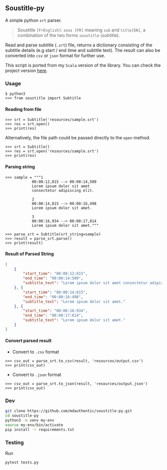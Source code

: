 ## Soustitle-py

A simple python `srt` parser.

>Soustitle `[FrEnglish]`: `sous [FR]` meaning `sub` and `title[EN]`, a combination of the two forms `soustitle` (subtitle).

Read and parse subtitle (`.srt`) file, returns a dictionary consisting of the subtitle details (e.g start / end time and subtitle text). The result can also be converted into `csv` or `json` format for further use.

This script is ported from my `Scala` version of the library. You can check the project version [here](https://github.com/mdauthentic/sous-title).

### Usage

```python3
$ python3
>>> from soustitle import Subtitle
```

#### Reading from file

```python3
>>> srt = Subtitle('resources/sample.srt')
>>> res = srt.open()
>>> print(res)
```

Alternatively, the file path could be passed directly to the `open` method.

```python3
>>> srt = Subtitle()
>>> res = srt.open('resources/sample.srt')
>>> print(res)
```

#### Parsing string

```python3
>>> sample = """1
            00:00:12,815 --> 00:00:14,509
            Lorem ipsum dolor sit amet
            consectetur adipiscing elit.

            2
            00:00:14,815 --> 00:00:16,498
            Lorem ipsum dolor sit amet.

            3
            00:00:16,934 --> 00:00:17,814
            Lorem ipsum dolor sit amet."""

>>> parse_srt = Subtitle(srt_string=sample)
>>> result = parse_srt.parse()
>>> print(result)
```

#### Result of Parsed String

```json
[
    {
        "start_time": "00:00:12:815", 
        "end_time": "00:00:14:509", 
        "subtitle_text": "Lorem ipsum dolor sit amet consectetur adipiscing elit."
    }, {
        "start_time": "00:00:14:815", 
        "end_time": "00:00:16:498", 
        "subtitle_text": "Lorem ipsum dolor sit amet."
    }, {
        "start_time": "00:00:16:934", 
        "end_time": "00:00:17:814", 
        "subtitle_text": "Lorem ipsum dolor sit amet."
    }
]
```

#### Convert parsed result

- Convert to `.csv` format

```python3
>>> csv_out = parse_srt.to_csv(result, 'resources/output.csv')
>>> print(csv_out)
```

- Convert to `.json` format

```python3
>>> csv_out = parse_srt.to_json(result, 'resources/output.json')
>>> print(csv_out)
```

### Dev

```bash
git clone https://github.com/mdauthentic/soustitle-py.git
cd soustitle-py
python3 -m venv my-env
source my-env/bin/activate  
pip install -r requirements.txt
```

### Testing

Run

```bash
pytest tests.py
```
